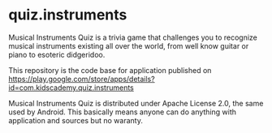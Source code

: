 # quiz.instruments

Musical Instruments Quiz is a trivia game that challenges you to recognize musical instruments existing all over the world, from well know guitar or piano to esoteric didgeridoo.

This repository is the code base for application published on https://play.google.com/store/apps/details?id=com.kidscademy.quiz.instruments

Musical Instruments Quiz is distributed under Apache License 2.0, the same used by Android. This basically means anyone can do anything with application and sources but no waranty.
